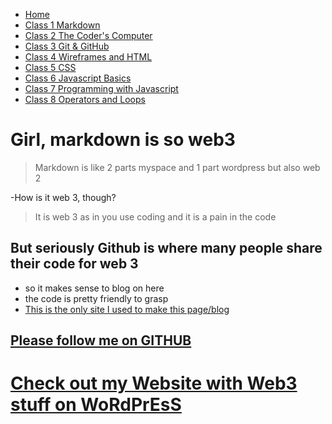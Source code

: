 - [Home](README.md)
- [Class 1 Markdown](reading01.md)
- [Class 2 The Coder's Computer](reading02.md)
- [Class 3 Git & GitHub](reading03.md)
- [Class 4 Wireframes and HTML](reading04.md)
- [Class 5 CSS](reading05.md)
- [Class 6 Javascript Basics](reading06.md)
- [Class 7 Programming with Javascript](reading07.md)
- [Class 8 Operators and Loops](reading08.md)

# **Girl, markdown is so web3**
> Markdown is like 2 parts myspace and 1 part wordpress but also web 2

-How is it web 3, though?

> It is web 3 as in you use coding and it is a pain in the code

## But seriously Github is where many people share their code for web 3

- so it makes sense to blog on here
- the code is pretty friendly to grasp
- [This is the only site I used to make this page/blog](https://docs.github.com/en/get-started/writing-on-github/getting-started-with-writing-and-formatting-on-github/basic-writing-and-formatting-syntax#links)

## [Please follow me on GITHUB](https://github.com/SophiaG20)

# [Check out my Website with Web3 stuff on WoRdPrEsS](https://sophiag20.com/)
